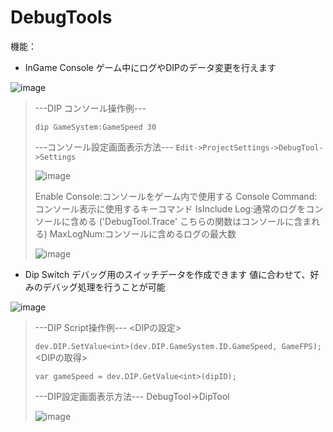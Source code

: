 # DebugTools

機能：
- InGame Console
 ゲーム中にログやDIPのデータ変更を行えます
 
![image](https://user-images.githubusercontent.com/91827267/142227024-fccbcefa-8337-4bbc-85a1-b897565f829d.png)

> ---DIP コンソール操作例---
> 
> `dip GameSystem:GameSpeed 30`
> 
> ---コンソール設定画面表示方法---
> `Edit->ProjectSettings->DebugTool->Settings`
> 
> ![image](https://user-images.githubusercontent.com/91827267/142964896-c1903935-51cb-4f75-a5c0-6d849fc58f3e.png)
> 
> 
> Enable Console:コンソールをゲーム内で使用する
> Console Command:コンソール表示に使用するキーコマンド
> IsInclude Log:通常のログをコンソールに含める ('DebugTool.Trace' こちらの関数はコンソールに含まれる)
> MaxLogNum:コンソールに含めるログの最大数
> 
> ![image](https://user-images.githubusercontent.com/91827267/142965363-d7e05adb-43fa-423e-a281-5314ba37b8f2.png)
> 

- Dip Switch
 デバッグ用のスイッチデータを作成できます
 値に合わせて、好みのデバッグ処理を行うことが可能
 
![image](https://user-images.githubusercontent.com/91827267/142227083-1b63f961-558c-4bdb-a152-d7b7d2600114.png)

> ---DIP Script操作例---
> <DIPの設定>
> 
> `dev.DIP.SetValue<int>(dev.DIP.GameSystem.ID.GameSpeed, GameFPS);`
> <DIPの取得>
> 
> `var gameSpeed = dev.DIP.GetValue<int>(dipID);`
> 
> ---DIP設定画面表示方法---
> DebugTool->DipTool
> 
> ![image](https://user-images.githubusercontent.com/91827267/142964754-fb6d16ce-e2ec-434a-a8de-9332defb4275.png)
> 

